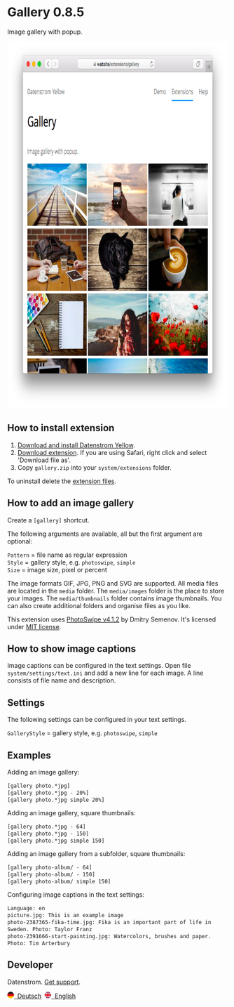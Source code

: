 Gallery 0.8.5
=============
Image gallery with popup.

<p align="center"><img src="gallery-screenshot.png?raw=true" width="795" height="836" alt="Screenshot"></p>

## How to install extension

1. [Download and install Datenstrom Yellow](https://github.com/datenstrom/yellow/).
2. [Download extension](https://github.com/datenstrom/yellow-extensions/raw/master/zip/gallery.zip). If you are using Safari, right click and select 'Download file as'.
3. Copy `gallery.zip` into your `system/extensions` folder.

To uninstall delete the [extension files](extension.ini).

## How to add an image gallery

Create a `[gallery]` shortcut.

The following arguments are available, all but the first argument are optional:
  
`Pattern` = file name as regular expression  
`Style` = gallery style, e.g. `photoswipe`, `simple`  
`Size` = image size, pixel or percent  

The image formats GIF, JPG, PNG and SVG are supported. All media files are located in the `media` folder. The `media/images` folder is the place to store your images. The `media/thumbnails` folder contains image thumbnails. You can also create additional folders and organise files as you like.

This extension uses [PhotoSwipe v4.1.2](https://github.com/dimsemenov/photoswipe) by Dmitry Semenov. It's licensed under [MIT license](https://opensource.org/licenses/MIT).

## How to show image captions

Image captions can be configured in the text settings. Open file `system/settings/text.ini` and add a new line for each image. A line consists of file name and description.

## Settings

The following settings can be configured in your text settings.

`GalleryStyle` = gallery style, e.g. `photoswipe`, `simple`  

## Examples

Adding an image gallery:

    [gallery photo.*jpg]
    [gallery photo.*jpg - 20%]
    [gallery photo.*jpg simple 20%]

Adding an image gallery, square thumbnails:

    [gallery photo.*jpg - 64]
    [gallery photo.*jpg - 150]
    [gallery photo.*jpg simple 150]

Adding an image gallery from a subfolder, square thumbnails:

    [gallery photo-album/ - 64]
    [gallery photo-album/ - 150]
    [gallery photo-album/ simple 150]

Configuring image captions in the text settings:

    Language: en
    picture.jpg: This is an example image
    photo-2387365-fika-time.jpg: Fika is an important part of life in Sweden. Photo: Taylor Franz
    photo-2391666-start-painting.jpg: Watercolors, brushes and paper. Photo: Tim Arterbury

## Developer

Datenstrom. [Get support](https://datenstrom.se/yellow/help/).

<p>
<a href="README-de.md"><img src="https://raw.githubusercontent.com/datenstrom/yellow-extensions/master/features/help/language-de.png" width="15" height="15" alt="Deutsch">&nbsp; Deutsch</a>&nbsp;
<a href="README.md"><img src="https://raw.githubusercontent.com/datenstrom/yellow-extensions/master/features/help/language-en.png" width="15" height="15" alt="English">&nbsp; English</a>&nbsp;
</p>
